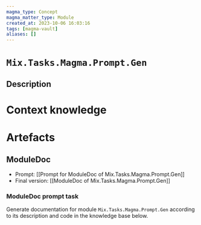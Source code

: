 ```yaml
---
magma_type: Concept
magma_matter_type: Module
created_at: 2023-10-06 16:03:16
tags: [magma-vault]
aliases: []
---
```

# `Mix.Tasks.Magma.Prompt.Gen`

## Description

<!--
What is a `Mix.Tasks.Magma.Prompt.Gen`?

Your knowledge about the module, i.e. facts, problems and properties etc.
-->


# Context knowledge

<!--
This section should include background knowledge needed for the model to create a proper response, i.e. information it does not know either because of the knowledge cut-off date or unpublished knowledge.

Write it down right here in a subsection or use a transclusion. If applicable, specify source information that the model can use to generate a reference in the response.
-->




# Artefacts

## ModuleDoc

- Prompt: [[Prompt for ModuleDoc of Mix.Tasks.Magma.Prompt.Gen]]
- Final version: [[ModuleDoc of Mix.Tasks.Magma.Prompt.Gen]]

### ModuleDoc prompt task

Generate documentation for module `Mix.Tasks.Magma.Prompt.Gen` according to its description and code in the knowledge base below.
